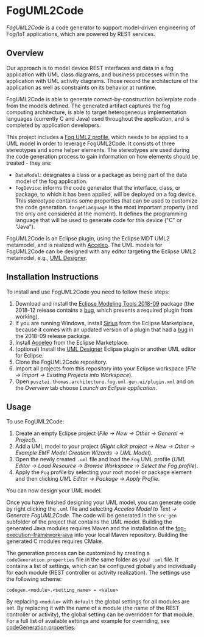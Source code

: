 # FogUML2Code

*FogUML2Code* is a code generator to support model-driven engineering of Fog/IoT applications, which are powered by REST services.


## Overview

Our approach is to model device REST interfaces and data in a fog application with UML class diagrams, and business processes within the application with UML activity diagrams. Those record the architecture of the application as well as constraints on its behavior at runtime.

FogUML2Code is able to generate correct-by-construction boilerplate code from the models defined. The generated artifact captures the fog computing architecture, is able to target heterogeneous implementation languages (currently C and Java) used throughout the application, and is completed by application developers.

This project includes a [Fog UML2 profile](./FogUMLProfile), which needs to be applied to a UML model in order to leverage FogUML2Code. It consists of three stereotypes and some helper elements. The stereotypes are used during the code generation process to gain information on how elements should be treated - they are:
* `DataModel`: designates a class or a package as being part of the data model of the fog application.
* `FogDevice`: informs the code generator that the interface, class, or package, to which it has been applied, will be deployed on a fog device. This stereotype contains some properties that can be used to customize the code generation. `targetLanguage` is the most important property (and the only one considered at the moment). It defines the programming language that will be used to generate code for this device ("C" or "Java").

FogUML2Code is an Eclipse plugin, using the Eclipse MDT UML2 metamodel, and is realized with [Acceleo](https://www.eclipse.org/acceleo/). The UML models for FogUML2Code can be designed with any editor targeting the Eclipse UML2 metamodel, e.g., [UML Designer](http://www.umldesigner.org/).


## Installation Instructions

To install and use FogUML2Code you need to follow these steps:
1. Download and install the [Eclipse Modeling Tools 2018-09](https://www.eclipse.org/downloads/packages/release/2018-09/r/eclipse-modeling-tools) package (the 2018-12 release contains a [bug](https://bugs.eclipse.org/bugs/show_bug.cgi?id=543103), which prevents a required plugin from working).
2. If you are running Windows, install [Sirius](https://marketplace.eclipse.org/content/sirius) from the Eclipse Marketplace, because it comes with an updated version of a plugin that had a [bug](https://bugs.eclipse.org/bugs/show_bug.cgi?id=539333) in the 2018-09 release package.
3. Install [Acceleo](https://marketplace.eclipse.org/content/acceleo) from the Eclipse Marketplace.
4. (optional) Install the [UML Designer](http://www.umldesigner.org/) Eclipse plugin or another UML editor for Eclipse.
5. Clone the FogUML2Code repository.
6. Import all projects from this repository into your Eclipse workspace (*File -> Import -> Existing Projects into Workspace*).
7. Open `pusztai.thomas.architecture.fog.uml.gen.ui/plugin.xml` and on the *Overview* tab choose *Launch an Eclipse application*.


## Usage

To use FogUML2Code:
1. Create an empty Eclipse project (*File -> New -> Other -> General -> Project*).
2. Add a UML model to your project (*Right click project -> New -> Other -> Example EMF Model Creation Wizards -> UML Model*).
3. Open the newly created `.uml` file and load the `Fog` UML profile (*UML Editor -> Load Resource -> Browse Workspace -> Select the Fog profile*).
4. Apply the `Fog` profile by selecting your root model or package element and then clicking *UML Editor -> Package -> Apply Profile*.

You can now design your UML model.

Once you have finished designing your UML model, you can generate code by right clicking the `.uml` file and selecting *Acceleo Model to Text -> Generate FogUML2Code*. The code will be generated in the `src-gen` subfolder of the project that contains the UML model. Building the generated Java modules requires Maven and the installation of the [fog-execution-framework-java](https://github.com/fog-uml-2-code/fog-execution-framework-java) into your local Maven repository. Building the generated C modules requires CMake.

The generation process can be customized by creating a `codeGeneration.properties` file in the same folder as your `.uml` file. It contains a list of settings, which can be configured globally and individually for each module (REST controller or activity realization). The settings use the following scheme:

```
codegen.<module>.<setting_name> = <value>
```

By replacing `<module>` with `default` the global settings for all modules are set.
By replacing it with the name of a module (the name of the REST controller or activity), the global setting can be overridden for that module. For a full list of available settings and example for overriding, see [codeGeneration.properties](./pusztai.thomas.architecture.fog.uml.gen/src/pusztai/thomas/architecture/fog/uml/gen/properties/codeGeneration.properties).
